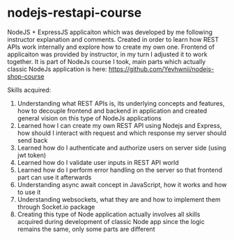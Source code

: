 # nodejs-restapi-course
NodeJS + ExpressJS applicaiton which was developed by me following instructor explanation and comments. Created in order to learn how REST APIs work internally and explore
how to create my own one. Frontend of applicaiton was provided by instructor, in my turn I adjusted it to work together. It is part of NodeJs course I took, main parts which 
actually classic NodeJs application is here: https://github.com/Yevhwnii/nodejs-shop-course

Skills acquired:
1. Understanding what REST APIs is, its underlying concepts and  features, how to decouple frontend and backend in application and created general vision on this type of NodeJs applications
2. Learned how I can create my own REST API using Nodejs and Express, how should I interact with request and which response my server should send back
3. Learned how do I authenticate and authorize users on server side (using jwt token)
4. Learned how do I validate user inputs in REST API world
5. Learned how do I perform error handling on the server so that frontend part can use it afterwards
6. Understanding async await concept in JavaScript, how it works and how to use it
7. Understanding websockets, what they are and how to implement them through Socket.io package 
8. Creating this type of Node application actually involves all skills acquired during development of classic Node app since the logic remains the same, only some parts are different

